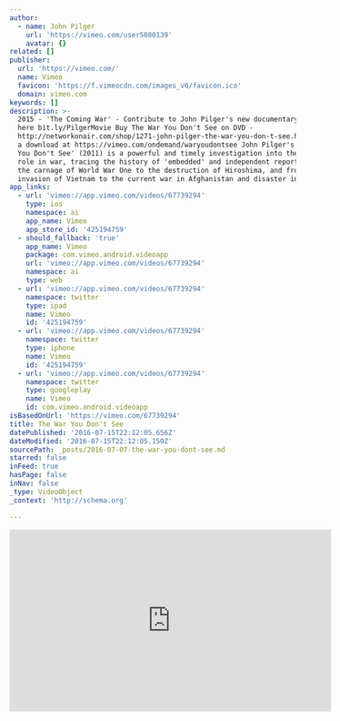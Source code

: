 ```yaml
---
author:
  - name: John Pilger
    url: 'https://vimeo.com/user5080139'
    avatar: {}
related: []
publisher:
  url: 'https://vimeo.com/'
  name: Vimeo
  favicon: 'https://f.vimeocdn.com/images_v6/favicon.ico'
  domain: vimeo.com
keywords: []
description: >-
  2015 - 'The Coming War' - Contribute to John Pilger's new documentary project
  here bit.ly/PilgerMovie Buy The War You Don't See on DVD -
  http://networkonair.com/shop/1271-john-pilger-the-war-you-don-t-see.html or as
  a download at https://vimeo.com/ondemand/waryoudontsee John Pilger's 'The War
  You Don't See' (2011) is a powerful and timely investigation into the media's
  role in war, tracing the history of 'embedded' and independent reporting from
  the carnage of World War One to the destruction of Hiroshima, and from the
  invasion of Vietnam to the current war in Afghanistan and disaster in Iraq.
app_links:
  - url: 'vimeo://app.vimeo.com/videos/67739294'
    type: ios
    namespace: ai
    app_name: Vimeo
    app_store_id: '425194759'
  - should_fallback: 'true'
    app_name: Vimeo
    package: com.vimeo.android.videoapp
    url: 'vimeo://app.vimeo.com/videos/67739294'
    namespace: ai
    type: web
  - url: 'vimeo://app.vimeo.com/videos/67739294'
    namespace: twitter
    type: ipad
    name: Vimeo
    id: '425194759'
  - url: 'vimeo://app.vimeo.com/videos/67739294'
    namespace: twitter
    type: iphone
    name: Vimeo
    id: '425194759'
  - url: 'vimeo://app.vimeo.com/videos/67739294'
    namespace: twitter
    type: googleplay
    name: Vimeo
    id: com.vimeo.android.videoapp
isBasedOnUrl: 'https://vimeo.com/67739294'
title: The War You Don't See
datePublished: '2016-07-15T22:12:05.656Z'
dateModified: '2016-07-15T22:12:05.150Z'
sourcePath: _posts/2016-07-07-the-war-you-dont-see.md
starred: false
inFeed: true
hasPage: false
inNav: false
_type: VideoObject
_context: 'http://schema.org'

---
```

<iframe src="https://cdn.embedly.com/widgets/media.html?src=https%3A%2F%2Fplayer.vimeo.com%2Fvideo%2F67739294&amp;url=https%3A%2F%2Fvimeo.com%2F67739294&amp;image=https%3A%2F%2Fi.vimeocdn.com%2Fvideo%2F439827302_295x166.jpg&amp;key=b7d04c9b404c499eba89ee7072e1c4f7&amp;type=text%2Fhtml&amp;schema=vimeo" width="566" height="320" scrolling="no" frameborder="0" allowfullscreen="" style=""></iframe>